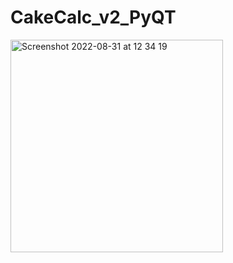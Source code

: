 # CakeCalc_v2_PyQT

<img width="340" alt="Screenshot 2022-08-31 at 12 34 19" src="https://user-images.githubusercontent.com/77541683/187659392-92116d96-aba4-4699-aeac-0441f4109457.png">
